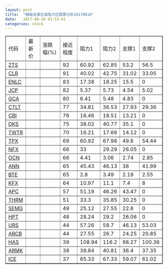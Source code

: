 ```yaml
---
layout: post
title:  "触碰支撑位或阻力位股票分析20170810"
date:   2017-08-10 01:53:41
categories: stock
---
```

<script type="text/javascript">
var stockList = []
stockList.push('gb_zts');
stockList.push('gb_clr');
stockList.push('gb_enlc');
stockList.push('gb_jcp');
stockList.push('gb_gca');
stockList.push('gb_ctlt');
stockList.push('gb_cbi');
stockList.push('gb_dks');
stockList.push('gb_twtr');
stockList.push('gb_tpx');
stockList.push('gb_nfx');
stockList.push('gb_ocn');
stockList.push('gb_ann');
stockList.push('gb_bte');
stockList.push('gb_kfx');
stockList.push('gb_apc');
stockList.push('gb_thrm');
stockList.push('gb_semg');
stockList.push('gb_hpt');
stockList.push('gb_urs');
stockList.push('gb_arcb');
stockList.push('gb_has');
stockList.push('gb_armk');
stockList.push('gb_ice');
</script>
<table border="1">
 <tr>
 <td>代码</td>
 <td>最新价</td>
 <td>涨跌幅(%)</td>
 <td>接近程度</td>
 <td>阻力1</td>
 <td>阻力2</td>
 <td>支撑1</td>
 <td>支撑2</td>
</tr>
  <tr id="zts" class="red">
  <td><a href="http://stock.finance.sina.com.cn/usstock/quotes/ZTS.html" target="_blank">ZTS</a></td><td></td><td></td><td>92</td><td>60.92</td><td>62.85</td><td>53.2</td><td>56.5</td></tr>
  <tr id="clr" class="green">
  <td><a href="http://stock.finance.sina.com.cn/usstock/quotes/CLR.html" target="_blank">CLR</a></td><td></td><td></td><td>91</td><td>40.02</td><td>42.75</td><td>31.02</td><td>33.05</td></tr>
  <tr id="enlc" class="red">
  <td><a href="http://stock.finance.sina.com.cn/usstock/quotes/ENLC.html" target="_blank">ENLC</a></td><td></td><td></td><td>83</td><td>17.38</td><td>18.25</td><td>15.5</td><td>0</td></tr>
  <tr id="jcp" class="red">
  <td><a href="http://stock.finance.sina.com.cn/usstock/quotes/JCP.html" target="_blank">JCP</a></td><td></td><td></td><td>82</td><td>5.37</td><td>5.73</td><td>4.54</td><td>5.02</td></tr>
  <tr id="gca" class="green">
  <td><a href="http://stock.finance.sina.com.cn/usstock/quotes/GCA.html" target="_blank">GCA</a></td><td></td><td></td><td>80</td><td>6.41</td><td>5.48</td><td>4.83</td><td>0</td></tr>
  <tr id="ctlt" class="red">
  <td><a href="http://stock.finance.sina.com.cn/usstock/quotes/CTLT.html" target="_blank">CTLT</a></td><td></td><td></td><td>77</td><td>34.81</td><td>36.53</td><td>27.93</td><td>29.36</td></tr>
  <tr id="cbi" class="red">
  <td><a href="http://stock.finance.sina.com.cn/usstock/quotes/CBI.html" target="_blank">CBI</a></td><td></td><td></td><td>76</td><td>16.46</td><td>18.51</td><td>13.21</td><td>0</td></tr>
  <tr id="dks" class="green">
  <td><a href="http://stock.finance.sina.com.cn/usstock/quotes/DKS.html" target="_blank">DKS</a></td><td></td><td></td><td>75</td><td>38.02</td><td>40.77</td><td>35.1</td><td>0</td></tr>
  <tr id="twtr" class="red">
  <td><a href="http://stock.finance.sina.com.cn/usstock/quotes/TWTR.html" target="_blank">TWTR</a></td><td></td><td></td><td>70</td><td>16.21</td><td>17.66</td><td>14.12</td><td>0</td></tr>
  <tr id="tpx" class="red">
  <td><a href="http://stock.finance.sina.com.cn/usstock/quotes/TPX.html" target="_blank">TPX</a></td><td></td><td></td><td>69</td><td>60.92</td><td>67.98</td><td>49.8</td><td>54.44</td></tr>
  <tr id="nfx" class="green">
  <td><a href="http://stock.finance.sina.com.cn/usstock/quotes/NFX.html" target="_blank">NFX</a></td><td></td><td></td><td>66</td><td>33</td><td>29.29</td><td>26.05</td><td>0</td></tr>
  <tr id="ocn" class="green">
  <td><a href="http://stock.finance.sina.com.cn/usstock/quotes/OCN.html" target="_blank">OCN</a></td><td></td><td></td><td>66</td><td>4.41</td><td>3.06</td><td>2.74</td><td>2.85</td></tr>
  <tr id="ann" class="red">
  <td><a href="http://stock.finance.sina.com.cn/usstock/quotes/ANN.html" target="_blank">ANN</a></td><td></td><td></td><td>65</td><td>45.43</td><td>46.13</td><td>38</td><td>41.99</td></tr>
  <tr id="bte" class="red">
  <td><a href="http://stock.finance.sina.com.cn/usstock/quotes/BTE.html" target="_blank">BTE</a></td><td></td><td></td><td>65</td><td>2.8</td><td>3.49</td><td>2.19</td><td>2.55</td></tr>
  <tr id="kfx" class="green">
  <td><a href="http://stock.finance.sina.com.cn/usstock/quotes/KFX.html" target="_blank">KFX</a></td><td></td><td></td><td>64</td><td>10.97</td><td>11.1</td><td>7.4</td><td>8</td></tr>
  <tr id="apc" class="green">
  <td><a href="http://stock.finance.sina.com.cn/usstock/quotes/APC.html" target="_blank">APC</a></td><td></td><td></td><td>57</td><td>51.19</td><td>46.26</td><td>43.47</td><td>0</td></tr>
  <tr id="thrm" class="green">
  <td><a href="http://stock.finance.sina.com.cn/usstock/quotes/THRM.html" target="_blank">THRM</a></td><td></td><td></td><td>51</td><td>33.3</td><td>35.85</td><td>30.25</td><td>0</td></tr>
  <tr id="semg" class="red">
  <td><a href="http://stock.finance.sina.com.cn/usstock/quotes/SEMG.html" target="_blank">SEMG</a></td><td></td><td></td><td>49</td><td>25.12</td><td>27.55</td><td>22.8</td><td>0</td></tr>
  <tr id="hpt" class="red">
  <td><a href="http://stock.finance.sina.com.cn/usstock/quotes/HPT.html" target="_blank">HPT</a></td><td></td><td></td><td>48</td><td>28.24</td><td>29.2</td><td>26.06</td><td>0</td></tr>
  <tr id="urs" class="green">
  <td><a href="http://stock.finance.sina.com.cn/usstock/quotes/URS.html" target="_blank">URS</a></td><td></td><td></td><td>44</td><td>57.26</td><td>58.7</td><td>46.13</td><td>53.03</td></tr>
  <tr id="arcb" class="red">
  <td><a href="http://stock.finance.sina.com.cn/usstock/quotes/ARCB.html" target="_blank">ARCB</a></td><td></td><td></td><td>44</td><td>27.55</td><td>26.7</td><td>24.25</td><td>20.85</td></tr>
  <tr id="has" class="green">
  <td><a href="http://stock.finance.sina.com.cn/usstock/quotes/HAS.html" target="_blank">HAS</a></td><td></td><td></td><td>39</td><td>108.94</td><td>116.2</td><td>98.27</td><td>100.36</td></tr>
  <tr id="armk" class="green">
  <td><a href="http://stock.finance.sina.com.cn/usstock/quotes/ARMK.html" target="_blank">ARMK</a></td><td></td><td></td><td>38</td><td>39.84</td><td>40.81</td><td>36.4</td><td>37.35</td></tr>
  <tr id="ice" class="green">
  <td><a href="http://stock.finance.sina.com.cn/usstock/quotes/ICE.html" target="_blank">ICE</a></td><td></td><td></td><td>37</td><td>65.33</td><td>67.33</td><td>59.07</td><td>61.02</td></tr>
</table>

